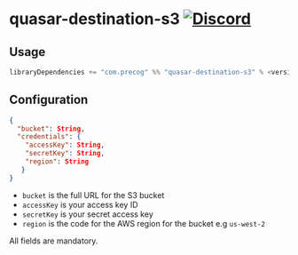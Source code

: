 # quasar-destination-s3 [![Discord](https://img.shields.io/discord/373302030460125185.svg?logo=discord)](https://discord.gg/QNjwCg6)

## Usage

```sbt
libraryDependencies += "com.precog" %% "quasar-destination-s3" % <version>
```

## Configuration

```json
{
  "bucket": String,
  "credentials": {
    "accessKey": String,
    "secretKey": String,
    "region": String
   }
}
```

- `bucket` is the full URL for the S3 bucket
- `accessKey` is your access key ID
- `secretKey` is your secret access key
- `region` is the code for the AWS region for the bucket e.g `us-west-2`

All fields are mandatory.
